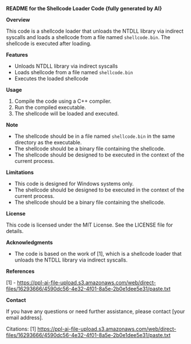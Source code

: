 **README for the Shellcode Loader Code {fully generated by AI}**

**Overview**

This code is a shellcode loader that unloads the NTDLL library via indirect syscalls and loads a shellcode from a file named `shellcode.bin`. The shellcode is executed after loading.

**Features**

- Unloads NTDLL library via indirect syscalls
- Loads shellcode from a file named `shellcode.bin`
- Executes the loaded shellcode

**Usage**

1. Compile the code using a C++ compiler.
2. Run the compiled executable.
3. The shellcode will be loaded and executed.

**Note**

- The shellcode should be in a file named `shellcode.bin` in the same directory as the executable.
- The shellcode should be a binary file containing the shellcode.
- The shellcode should be designed to be executed in the context of the current process.

**Limitations**

- This code is designed for Windows systems only.
- The shellcode should be designed to be executed in the context of the current process.
- The shellcode should be a binary file containing the shellcode.

**License**

This code is licensed under the MIT License. See the LICENSE file for details.

**Acknowledgments**

- The code is based on the work of [1], which is a shellcode loader that unloads the NTDLL library via indirect syscalls.

**References**

[1] - https://ppl-ai-file-upload.s3.amazonaws.com/web/direct-files/16293666/4590dc56-4e32-4f01-8a5e-2b0e1dee5e31/paste.txt

**Contact**

If you have any questions or need further assistance, please contact [your email address].

Citations:
[1] https://ppl-ai-file-upload.s3.amazonaws.com/web/direct-files/16293666/4590dc56-4e32-4f01-8a5e-2b0e1dee5e31/paste.txt
